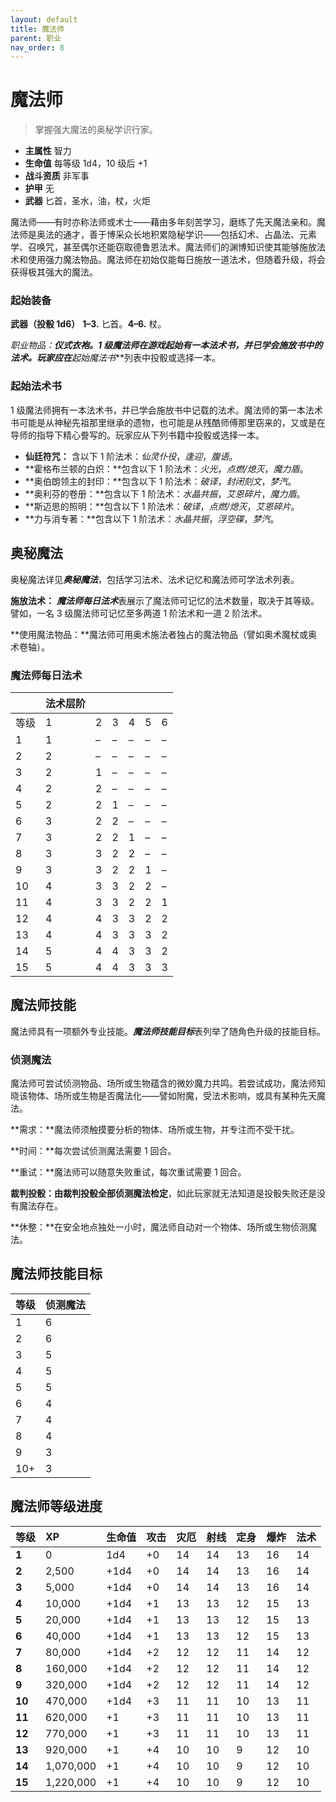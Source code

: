 ```yaml
---
layout: default
title: 魔法师
parent: 职业
nav_order: 8
---
```


# 魔法师

> 掌握强大魔法的奥秘学识行家。

- **主属性**	智力
- **生命值**	每等级 1d4，10 级后 +1
- **战斗资质**	非军事
- **护甲**	无
- **武器**	匕首，圣水，油，杖，火炬

魔法师——有时亦称法师或术士——藉由多年刻苦学习，磨练了先天魔法亲和。魔法师是奥法的通才，善于博采众长地积累隐秘学识——包括幻术、占晶法、元素学、召唤咒，甚至偶尔还能窃取德鲁恩法术。魔法师们的渊博知识使其能够施放法术和使用强力魔法物品。魔法师在初始仅能每日施放一道法术，但随着升级，将会获得极其强大的魔法。

### 起始装备

**武器（投骰 1d6）** **1–3.** 匕首。**4–6.** 杖。

**职业物品：**仪式衣袍。1 级魔法师在游戏起始有一本法术书，并已学会施放书中的法术。玩家应在***起始魔法书***列表中投骰或选择一本。

### 起始法术书

1 级魔法师拥有一本法术书，并已学会施放书中记载的法术。魔法师的第一本法术书可能是从神秘先祖那里继承的遗物，也可能是从残酷师傅那里窃来的，又或是在导师的指导下精心誊写的。玩家应从下列书籍中投骰或选择一本。

- **仙廷符咒：** 含以下 1 阶法术：*仙灵仆役*，*逢迎*，*腹语*。
- **霍格布兰顿的白炽：**包含以下 1 阶法术：*火光*，*点燃/熄灭*，*魔力盾*。
- **奥伯朗领主的封印：**包含以下 1 阶法术：*破译*，*封闭刻文*，*梦汽*。
- **奥利芬的卷册：**包含以下 1 阶法术：*水晶共振*，*艾恩碎片*，*魔力盾*。
- **斯迈思的照明：**包含以下 1 阶法术：*破译*，*点燃/熄灭*，*艾恩碎片*。
- **力与消专著：**包含以下 1 阶法术：*水晶共振*，*浮空碟*，*梦汽*。

## 奥秘魔法

奥秘魔法详见***奥秘魔法***，包括学习法术、法术记忆和魔法师可学法术列表。

**施放法术：** ***魔法师每日法术***表展示了魔法师可记忆的法术数量，取决于其等级。譬如，一名 3 级魔法师可记忆至多两道 1 阶法术和一道 2 阶法术。

**使用魔法物品：**魔法师可用奥术施法者独占的魔法物品（譬如奥术魔杖或奥术卷轴）。

### 魔法师每日法术

|       | 法术层阶 |      |      |      |      |      |
| :---- | :--------- | :--- | :--- | :--- | :--- | :--- |
| 等级 | 1 | 2 | 3 | 4 | 5 | 6 |
| 1 | 1 | – | – | – | – | – |
| 2 | 2 | – | – | – | – | – |
| 3 | 2 | 1 | – | – | – | – |
| 4 | 2 | 2 | – | – | – | – |
| 5 | 2 | 2 | 1 | – | – | – |
| 6 | 3 | 2 | 2 | – | – | – |
| 7 | 3 | 2 | 2 | 1 | – | – |
| 8 | 3 | 3 | 2 | 2 | – | – |
| 9 | 3 | 3 | 2 | 2 | 1 | – |
| 10 | 4 | 3 | 3 | 2 | 2 | – |
| 11 | 4 | 3 | 3 | 2 | 2 | 1 |
| 12 | 4 | 4 | 3 | 3 | 2 | 2 |
| 13 | 4 | 4 | 3 | 3 | 3 | 2 |
| 14 | 5 | 4 | 4 | 3 | 3 | 2 |
| 15 | 5 | 4 | 4 | 3 | 3 | 3 |

## 魔法师技能

魔法师具有一项额外专业技能。***魔法师技能目标***表列举了随角色升级的技能目标。

### 侦测魔法

魔法师可尝试侦测物品、场所或生物蕴含的微妙魔力共鸣。若尝试成功，魔法师知晓该物体、场所或生物是否魔法化——譬如附魔，受法术影响，或具有某种先天魔法。

**需求：**魔法师须触摸要分析的物体、场所或生物，并专注而不受干扰。

**时间：**每次尝试侦测魔法需要 1 回合。

**重试：**魔法师可以随意失败重试，每次重试需要 1 回合。

**裁判投骰：**由裁判投骰全部**侦测魔法检定**，如此玩家就无法知道是投骰失败还是没有魔法存在。

**休整：**在安全地点独处一小时，魔法师自动对一个物体、场所或生物侦测魔法。

## 魔法师技能目标

| 等级 | 侦测魔法 |
| :---- | :----------- |
| 1 | 6 |
| 2 | 6 |
| 3 | 5 |
| 4 | 5 |
| 5 | 5 |
| 6 | 4 |
| 7 | 4 |
| 8 | 4 |
| 9 | 3 |
| 10+ | 3 |

## 魔法师等级进度

| 等级 | XP | 生命值 | 攻击 | 灾厄 | 射线 | 定身 | 爆炸 | 法术 |
| :----- | :-------- | :--------- | :----- | :--- | :--- | :--- | :---- | :---- |
| **1** | 0 | 1d4 | +0 | 14 | 14 | 13 | 16 | 14 |
| **2** | 2,500 | +1d4 | +0 | 14 | 14 | 13 | 16 | 14 |
| **3** | 5,000 | +1d4 | +0 | 14 | 14 | 13 | 16 | 14 |
| **4** | 10,000 | +1d4 | +1 | 13 | 13 | 12 | 15 | 13 |
| **5** | 20,000 | +1d4 | +1 | 13 | 13 | 12 | 15 | 13 |
| **6** | 40,000 | +1d4 | +1 | 13 | 13 | 12 | 15 | 13 |
| **7** | 80,000 | +1d4 | +2 | 12 | 12 | 11 | 14 | 12 |
| **8** | 160,000 | +1d4 | +2 | 12 | 12 | 11 | 14 | 12 |
| **9** | 320,000 | +1d4 | +2 | 12 | 12 | 11 | 14 | 12 |
| **10** | 470,000 | +1d4 | +3 | 11 | 11 | 10 | 13 | 11 |
| **11** | 620,000 | +1 | +3 | 11 | 11 | 10 | 13 | 11 |
| **12** | 770,000 | +1 | +3 | 11 | 11 | 10 | 13 | 11 |
| **13** | 920,000 | +1 | +4 | 10 | 10 | 9 | 12 | 10 |
| **14** | 1,070,000 | +1 | +4 | 10 | 10 | 9 | 12 | 10 |
| **15** | 1,220,000 | +1 | +4 | 10 | 10 | 9 | 12 | 10 |
